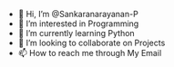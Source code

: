 - 👋 Hi, I’m @Sankaranarayanan-P
- 👀 I’m interested in Programming
- 🌱 I’m currently learning Python
- 💞️ I’m looking to collaborate on Projects
- 📫 How to reach me through My Email

<!---
Sankaranarayanan-P/Sankaranarayanan-P is a ✨ special ✨ repository because its `README.md` (this file) appears on your GitHub profile.
You can click the Preview link to take a look at your changes.
--->
